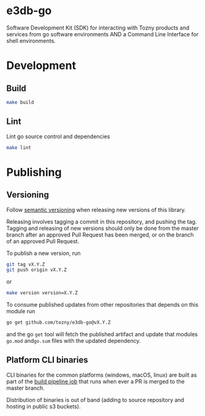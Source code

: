 # e3db-go
Software Development Kit (SDK) for interacting with Tozny products and services from go software environments AND a Command Line Interface for shell environments.

# Development


## Build

```bash
make build
```

## Lint

Lint go source control and dependencies

```bash
make lint
```

# Publishing

## Versioning

Follow [semantic versioning](https://semver.org) when releasing new versions of this library.

Releasing involves tagging a commit in this repository, and pushing the tag. Tagging and releasing of new versions should only be done from the master branch after an approved Pull Request has been merged, or on the branch of an approved Pull Request.

To publish a new version, run

```bash
git tag vX.Y.Z
git push origin vX.Y.Z
```

or

```bash
make version version=X.Y.Z
```

To consume published updates from other repositories that depends on this module run

```bash
go get github.com/tozny/e3db-go@vX.Y.Z
```

and the go `get` tool will fetch the published artifact and update that modules `go.mod` and`go.sum` files with the updated dependency.

## Platform CLI binaries

CLI binaries for the common platforms (windows, macOS, linux) are built as part of the [build pipeline job](./.travis.yml) that runs when ever a PR is merged to the master branch.


Distribution of binaries is out of band (adding to source repository and hosting in public s3 buckets).
